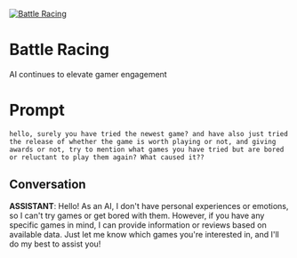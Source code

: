 
[![Battle Racing](https://flow-prompt-covers.s3.us-west-1.amazonaws.com/icon/vintage/vint_2.png)]()
# Battle Racing 
AI continues to elevate gamer engagement

# Prompt

```
hello, surely you have tried the newest game? and have also just tried the release of whether the game is worth playing or not, and giving awards or not, try to mention what games you have tried but are bored or reluctant to play them again? What caused it??
```

## Conversation

**ASSISTANT**: Hello! As an AI, I don't have personal experiences or emotions, so I can't try games or get bored with them. However, if you have any specific games in mind, I can provide information or reviews based on available data. Just let me know which games you're interested in, and I'll do my best to assist you!


